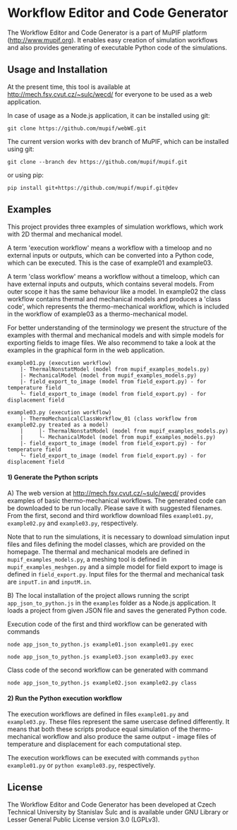 # Workflow Editor and Code Generator

The Workflow Editor and Code Generator is a part of MuPIF platform (http://www.mupif.org). It enables easy creation of simulation workflows and also provides generating of executable Python code of the simulations.

## Usage and Installation

At the present time, this tool is available at http://mech.fsv.cvut.cz/~sulc/wecd/ for everyone to be used as a web application.

In case of usage as a Node.js application, it can be installed using git:

`git clone https://github.com/mupif/webWE.git`

The current version works with dev branch of MuPIF, which can be installed using git:

`git clone --branch dev https://github.com/mupif/mupif.git`

or using pip:

`pip install git+https://github.com/mupif/mupif.git@dev`

## Examples

This project provides three examples of simulation workflows, which work with 2D thermal and mechanical model.

A term 'execution workflow' means a workflow with a timeloop and no external inputs or outputs, which can be converted into a Python code, which can be executed. This is the case of example01 and example03.

A term 'class workflow' means a workflow without a timeloop, which can have external inputs and outputs, which contains several models. From outer scope it has the same behaviour like a model.
In example02 the class workflow contains thermal and mechanical models and produces a 'class code', which represents the thermo-mechanical workflow, which is included in the workflow of example03 as a thermo-mechanical model.

For better understanding of the terminology we present the structure of the examples with thermal and mechanical models and with simple models for exporting fields to image files. We also recommend to take a look at the examples in the graphical form in the web application.

````
example01.py (execution workflow)
    |- ThermalNonstatModel (model from mupif_examples_models.py)
    |- MechanicalModel (model from mupif_examples_models.py)
    |- field_export_to_image (model from field_export.py) - for temperature field
    └- field_export_to_image (model from field_export.py) - for displacement field

example03.py (execution workflow)
    |- ThermoMechanicalClassWorkflow_01 (class workflow from example02.py treated as a model)
    |     |- ThermalNonstatModel (model from mupif_examples_models.py)
    |     └- MechanicalModel (model from mupif_examples_models.py)
    |- field_export_to_image (model from field_export.py) - for temperature field
    └- field_export_to_image (model from field_export.py) - for displacement field
````

#### 1) Generate the Python scripts

A) The web version at http://mech.fsv.cvut.cz/~sulc/wecd/ provides examples of basic thermo-mechanical workflows.
The generated code can be downloaded to be run locally. Please save it with suggested filenames.
From the first, second and third workflow download files `example01.py`, `example02.py` and `example03.py`, respectively.

Note that to run the simulations, it is necessary to download simulation input files and files defining the model classes, which are provided on the homepage.
The thermal and mechanical models are defined in `mupif_examples_models.py`, a meshing tool is defined in `mupif_examples_meshgen.py` and a simple model for field export to image is defined in `field_export.py`.
Input files for the thermal and mechanical task are `inputT.in` and `inputM.in`.

B) The local installation of the project allows running the script `app_json_to_python.js` in the `examples` folder as a Node.js application.
It loads a project from given JSON file and saves the generated Python code.

Execution code of the first and third workflow can be generated with commands

`node app_json_to_python.js example01.json example01.py exec`

`node app_json_to_python.js example03.json example03.py exec`

Class code of the second workflow can be generated with command

`node app_json_to_python.js example02.json example02.py class`


#### 2) Run the Python execution workflow

The execution workflows are defined in files `example01.py` and `example03.py`.
These files represent the same usercase defined differently.
It means that both these scripts produce equal simulation of the thermo-mechanical workflow and also produce the same output - image files of temperature and displacement for each computational step.

The execution workflows can be executed with commands `python example01.py` or `python example03.py`, respectively.


## License
The Workflow Editor and Code Generator has been developed at Czech Technical University by Stanislav Šulc and is available under GNU Library or Lesser General Public License version 3.0 (LGPLv3).
